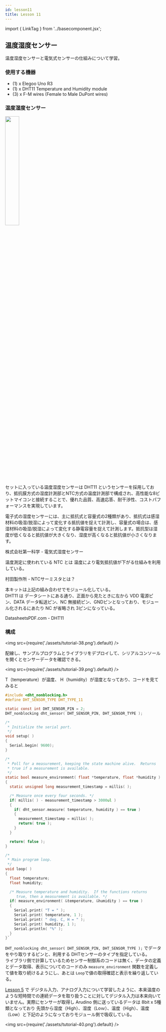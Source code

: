 ```yaml
---
id: lesson11
title: Lesson 11  
---
```

import { LinkTag } from '../basecomponent.jsx';

## 温度湿度センサー
温度湿度センサーと電気式センサーの仕組みについて学習。  

### 使用する機器  

* (1) x Elegoo Uno R3
* (1) x DHT11 Temperature and Humidity module
* (3) x F-M wires (Female to Male DuPont wires)

### 温度湿度センサー  

<img src="https://images-na.ssl-images-amazon.com/images/I/61l3mmxGyVL._SL1000_.jpg" width="30%"/>

セットに入っている温度湿度センサーは DHT11 というセンサーを採用しており、抵抗膜方式の湿度計測部とNTC方式の温度計測部で構成され、高性能な8ビットマイコンと接続することで、優れた品質、高速応答、耐干渉性、コストパフォーマンスを実現しています。

電子式の湿度センサーには、主に抵抗式と容量式の2種類があり、抵抗式は感湿材料の吸湿/脱湿によって変化する抵抗値を捉えて計測し、容量式の場合は、感湿材料の吸湿/脱湿によって変化する静電容量を捉えて計測します。抵抗型は湿度が低くなると抵抗値が大きくなり、湿度が高くなると抵抗値が小さくなります。

<LinkTag url="https://www.daiichi-kagaku.co.jp/situdo/note/arekore10/">株式会社第一科学 - 電気式湿度センサー</LinkTag>

温度測定に使われている NTC とは 温度により電気抵抗値が下がる仕組みを利用している。  

<LinkTag url="https://www.murata.com/ja-jp/products/thermistor/ntc/library/basic/ntc">村田製作所 - NTCサーミスタとは？</LinkTag>

本キットは上記の組み合わせでモジュール化している。  
DHT11 は データシートにある通り、正面から見たときに左から VDD 電源ピン、DATA データ転送ピン、NC 無接続ピン、GNDピンとなっており、モジュール化されるにあたり NC が省略され 3ピンになっている。  

<LinkTag url="https://datasheetspdf.com/pdf/785591/Aosong/DHT11/1">DatasheetsPDF.com - DHT11</LinkTag>

### 構成  

<img src={require('./assets/tutorial-38.png').default} /> 

配線し、サンプルプログラムとライブラリをデプロイして、シリアルコンソールを開くとセンサーデータを確認できる。  

<img src={require('./assets/tutorial-39.png').default} /> 

T（temperature）が温度、 H（humidity）が湿度となっており、コードを見てみると  

```c
#include <dht_nonblocking.h>
#define DHT_SENSOR_TYPE DHT_TYPE_11

static const int DHT_SENSOR_PIN = 2;
DHT_nonblocking dht_sensor( DHT_SENSOR_PIN, DHT_SENSOR_TYPE );

/*
 * Initialize the serial port.
 */
void setup( )
{
  Serial.begin( 9600);
}

/*
 * Poll for a measurement, keeping the state machine alive.  Returns
 * true if a measurement is available.
 */
static bool measure_environment( float *temperature, float *humidity )
{
  static unsigned long measurement_timestamp = millis( );

  /* Measure once every four seconds. */
  if( millis( ) - measurement_timestamp > 3000ul )
  {
    if( dht_sensor.measure( temperature, humidity ) == true )
    {
      measurement_timestamp = millis( );
      return( true );
    }
  }

  return( false );
}

/*
 * Main program loop.
 */
void loop( )
{
  float temperature;
  float humidity;

  /* Measure temperature and humidity.  If the functions returns
     true, then a measurement is available. */
  if( measure_environment( &temperature, &humidity ) == true )
  {
    Serial.print( "T = " );
    Serial.print( temperature, 1 );
    Serial.print( " deg. C, H = " );
    Serial.print( humidity, 1 );
    Serial.println( "%" );
  }
}`

```

`DHT_nonblocking dht_sensor( DHT_SENSOR_PIN, DHT_SENSOR_TYPE );` でデータをやり取りするピンと、利用する DHTセンサーのタイプを指定している。  
ライブラリ側で計算しているためセンサー制御系のコードは無く、データの定義とデータ取得、表示についてのコードのみ `measure_environment` 関数を定義して値を取り続けるようにし、あとは `Loop`で値の取得確認と表示を繰り返している。  

[Lesson 5](/docs_iot/arduino/lesson5) で デジタル入力、アナログ入力について学習したように、本来温度のような短時間での連続データを取り扱うことに対してデジタル入力は本来向いていません。実際にセンサーが取得し Arudino 側に送っているデータは 8bit x 5種類となっており  先頭から湿度（High）、湿度（Loｗ）、温度（High）、温度（Low）と下記のようになっておりモジュール側で吸収している。  

<img src={require('./assets/tutorial-40.png').default} /> 
